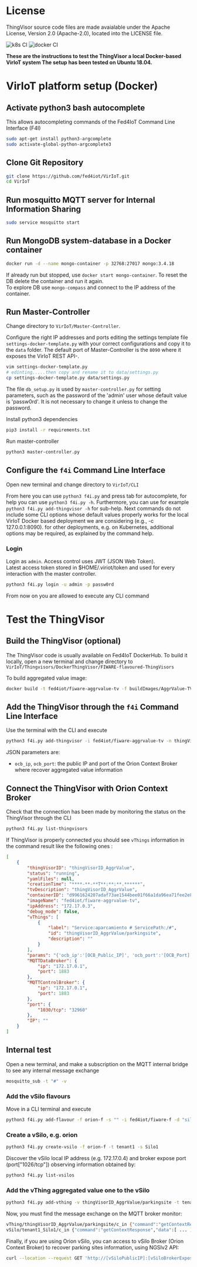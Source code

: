 # License

ThingVisor source code files are made avaialable under the Apache License, Version 2.0 (Apache-2.0), located into the LICENSE file.

![k8s CI](https://github.com/fed4iot/VirIoT/workflows/k8s%20CI/badge.svg)
![docker CI](https://github.com/fed4iot/VirIoT/workflows/docker%20CI/badge.svg)
  
__These are the instructions to test the ThingVisor a local Docker-based VirIoT system
The setup has been tested on Ubuntu 18.04.__

# VirIoT platform setup (Docker)

## Activate python3 bash autocomplete  

This allows autocompleting commands of the Fed4IoT Command Line Interface (F4I) 

```bash  
sudo apt-get install python3-argcomplete
sudo activate-global-python-argcomplete3  
```

## Clone Git Repository

```bash  
git clone https://github.com/fed4iot/VirIoT.git
cd VirIoT  
```

## Run mosquitto MQTT server for Internal Information Sharing

```bash  
sudo service mosquitto start
```

## Run MongoDB system-database in a Docker container

```bash  
docker run -d --name mongo-container -p 32768:27017 mongo:3.4.18  
```  

If already run but stopped, use `docker start mongo-container`.
To reset the DB delete the container and run it again.  
To explore DB use `mongo-compass` and connect to the IP address of the container.

## Run Master-Controller

Change directory to `VirIoT/Master-Controller`.

Configure the right IP addresses and ports editing the settings template file `settings-docker-template.py` with your correct configurations and copy it to the `data` folder.
The default port of Master-Controller is the `8090` where it exposes the VirIoT REST API-.

```bash  
vim settings-docker-template.py  
# edinting.....then copy and rename it to data/settings.py  
cp settings-docker-template.py data/settings.py  
```

The file `db_setup.py` is used by `master-controller.py` for setting parameters, such as the password of the 'admin' user whose default value is 'passw0rd'. It is not necessary to change it unless to change the password. 

Install python3 dependencies

```bash
pip3 install -r requirements.txt
```

Run master-controller

```bash
python3 master-controller.py
```  

## Configure the `f4i` Command Line Interface  

Open new terminal and change directory to `VirIoT/CLI`

From here you can use `python3 f4i.py` and press tab for autocomplete, for help you can use `python3 f4i.py -h`.  Furthermore, you can use for example  `python3 f4i.py add-thingvisor -h` for sub-help. 
Next commands do not include some CLI options whose default values properly works for the local VirIoT Docker based deployment we are considering (e.g., -c 127.0.0.1:8090). for other deployments, e.g. on Kubernetes, additional options may be required, as explained by the command help.  
  
### Login  

Login as `admin`. Access control uses JWT (JSON Web Token).  
Latest access token stored in $HOME/.viriot/token and used for every interaction with the master controller.  

```bash  
python3 f4i.py login -u admin -p passw0rd 
```  

From now on you are allowed to execute any CLI command

# Test the ThingVisor

## Build the ThingVisor (optional)

The ThingVisor code is usually available on Fed4IoT DockerHub. To build it locally, open a new terminal and change directory to `VirIoT/Thingvisors/DockerThingVisor/FIWARE-flavoured-ThingVisors`

To build aggregated value image:

```bash
docker build -t fed4iot/fiware-aggrvalue-tv -f buildImages/AggrValue-TV/Dockerfile  ./
```

## Add the ThingVisor through the `f4i` Command Line Interface  

Use the terminal with the CLI and execute
  
```bash  
python3 f4i.py add-thingvisor -i fed4iot/fiware-aggrvalue-tv -n thingVisorID_AggrValue -d "thingVisorID_AggrValue" -p "{'ocb_ip':'[OCB_Public_IP]', 'ocb_port':'[OCB_Port]'}"
```  

JSON parameters are: 
- `ocb_ip`, `ocb_port`:  the public IP and port of the Orion Context Broker where recover aggregated value information


## Connect the ThingVisor with Orion Context Broker

Check that the connection has been made by monitoring the status on the ThingVisor through the CLI

```bash  
python3 f4i.py list-thingvisors  
```

If ThingVisor is properly connected you should see `vThings` information in the command result like the following ones :

```json
[
    {
        "thingVisorID": "thingVisorID_AggrValue",
        "status": "running",
        "yamlFiles": null,
        "creationTime": "****-**-**T**:**:**.******",
        "tvDescription": "thingVisorID_AggrValue",
        "containerID": "d9961624207adaf73ae1544bee01f66a1da96ea71fee2e8ce56e8950029e9afb",
        "imageName": "fed4iot/fiware-aggrvalue-tv",
        "ipAddress": "172.17.0.3",
        "debug_mode": false,
        "vThings": [
            {
                "label": "Service:aparcamiento # ServicePath:/#",
                "id": "thingVisorID_AggrValue/parkingsite",
                "description": ""
            }
        ],
        "params": "{'ocb_ip':'[OCB_Public_IP]', 'ocb_port':'[OCB_Port]'}",
        "MQTTDataBroker": {
            "ip": "172.17.0.1",
            "port": 1883
        },
        "MQTTControlBroker": {
            "ip": "172.17.0.1",
            "port": 1883
        },
        "port": {
            "1030/tcp": "32960"
        },
        "IP": ""
    }
]

```

## Internal test

Open a new terminal, and make a subscription on the MQTT internal bridge to see any internal message exchange

```bash
mosquitto_sub -t "#" -v
```

### Add the vSilo flavours

Move in a CLI terminal and execute

```bash  
python3 f4i.py add-flavour -f orion-f -s "" -i fed4iot/fiware-f -d "silo with a FIWARE Orion Context Broker"
```

### Create a vSilo, e.g. orion

```bash
python3 f4i.py create-vsilo -f orion-f -t tenant1 -s Silo1
```

Discover the vSilo local IP address (e.g. 172.17.0.4) and broker expose port  (port["1026/tcp"]) observing information obtained by:

```bash
python3 f4i.py list-vsilos
```

### Add the vThing aggregated value one to the vSilo

```bash
python3 f4i.py add-vthing -v thingVisorID_AggrValue/parkingsite -t tenant1 -s Silo1
```

Now, you must find the message exchange on the MQTT broker monitor:

```bash
vThing/thingVisorID_AggrValue/parkingsite/c_in {"command":"getContextRequest","vSiloID":"tenant1_Silo1","vThingID":"thingVisorID_AggrValue/parkingsite"}
vSilo/tenant1_Silo1/c_in {"command":"getContextResponse","data":[ ... ],"meta":{"vThingID":"thingVisorID_AggrValue/parkingsite"}}
```

Finally, if you are using Orion vSilo, you can access to vSilo Broker (Orion Context Broker) to recover parking sites information, using NGSIv2 API:

```bash
curl --location --request GET 'http://[vSiloPublicIP]:[vSiloBrokerExposePort]/v2/entities?limit=100&options=count' --header 'Accept: application/json'
```